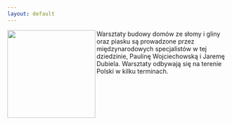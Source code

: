 ```yaml
---
layout: default
---
```

<img src="{{site.baseurl}}\articles\pictures\.jpg"  align="left" width="200"><!--2--><p>
Warsztaty budowy domów ze słomy i gliny oraz piasku są prowadzone przez międzynarodowych specjalistów w tej dziedzinie, Paulinę Wojciechowską i Jaremę Dubiela. Warsztaty odbywają się na terenie Polski w kilku terminach.<br></p>
